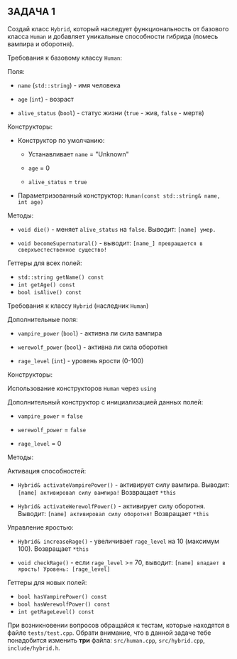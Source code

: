 ## ЗАДАЧА 1

Создай класс `Hybrid`, который наследует функциональность от базового класса `Human` и добавляет уникальные способности гибрида (помесь вампира и оборотня).

Требования к базовому классу `Human`: 

Поля:

- `name` (`std::string`) - имя человека

- `age` (`int`) - возраст

- `alive_status` (`bool`) - статус жизни (`true` - жив, `false` - мертв)

Конструкторы:

- Конструктор по умолчанию:

  - Устанавливает `name` = "Unknown"

  - `age` = 0

  - `alive_status` = `true`

- Параметризованный конструктор:
`Human(const std::string& name, int age)`

Методы:

- `void die()` - меняет `alive_status` на `false`. Выводит: `[name] умер.`

- `void becomeSupernatural()` - выводит: `[name_] превращается в сверхъестественное существо!`

Геттеры для всех полей:

- `std::string getName() const`
- `int getAge() const`
- `bool isAlive() const`

Требования к классу `Hybrid` (наследник `Human`)  

Дополнительные поля:

- `vampire_power` (`bool`) - активна ли сила вампира

- `werewolf_power` (`bool`) - активна ли сила оборотня

- `rage_level` (`int`) - уровень ярости (0-100)

Конструкторы:

Использование конструкторов `Human` через `using`

Дополнительный конструктор с инициализацией данных полей:

- `vampire_power` = `false`

- `werewolf_power` = `false`

- `rage_level`  = 0

Методы:

Активация способностей:

- `Hybrid& activateVampirePower()` - активирует силу вампира. Выводит: `[name] активировал силу вампира!` Возвращает `*this`

- `Hybrid& activateWerewolfPower()` - активирует силу оборотня. Выводит: `[name] активировал силу оборотня!` Возвращает `*this`

Управление яростью:

- `Hybrid& increaseRage()` - увеличивает `rage_level` на 10 (максимум 100). Возвращает `*this`

- `void checkRage()` - если `rage_level` >= 70, выводит: `[name] впадает в ярость! Уровень: [rage_level]`

Геттеры для новых полей:

- `bool hasVampirePower() const`
- `bool hasWerewolfPower() const`
- `int getRageLevel() const`
 
При возникновении вопросов обращайся к тестам, которые находятся в файле `tests/test.cpp`. Обрати внимание, что в данной задаче тебе понадобится изменить **три** файла: `src/human.cpp`, `src/hybrid.cpp`, `include/hybrid.h`. 
